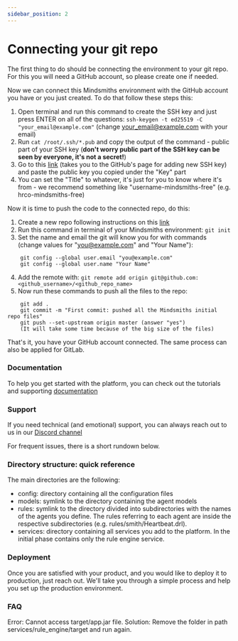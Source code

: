 ```yaml
---
sidebar_position: 2
---
```


# Connecting your git repo

The first thing to do should be connecting the environment to your git repo. For this you will need a GitHub account, so please create one if needed.  


Now we can connect this Mindsmiths environment with the GitHub account you have or you just created. To do that follow these steps this:
1. Open terminal and run this command to create the SSH key and just press ENTER on all of the questions: `ssh-keygen -t ed25519 -C "your_email@example.com"` (change your_email@example.com with your email)
2. Run `cat /root/.ssh/*.pub` and copy the output of the command - public part of your SSH key (**don't worry public part of the SSH key can be seen by everyone, it's not a secret!**)
3. Go to this [link](https://github.com/settings/ssh/new) (takes you to the GitHub's page for adding new SSH key) and paste the public key you copied under the "Key" part
4. You can set the "Title" to whatever, it's just for you to know where it's from - we recommend something like "username-mindsmiths-free" (e.g. hrco-mindsmiths-free)

Now it is time to push the code to the connected repo, do this:
1. Create a new repo following instructions on this [link](https://docs.github.com/en/repositories/creating-and-managing-repositories/creating-a-new-repository)
2. Run this command in terminal of your Mindsmiths environment: `git init`
3. Set the name and email the git will know you for with commands (change values for "you@example.com" and "Your Name"):
```commandline
    git config --global user.email "you@example.com"
    git config --global user.name "Your Name"
```
4. Add the remote with: `git remote add origin git@github.com:<github_username>/<github_repo_name>`
5. Now run these commands to push all the files to the repo:
```commandline
    git add .
    git commit -m "First commit: pushed all the Mindsmiths initial repo files"
    git push --set-upstream origin master (answer "yes")
    (It will take some time because of the big size of the files)
```
That's it, you have your GitHub account connected. The same process can also be applied for GitLab.

### Documentation
To help you get started with the platform, you can check out the tutorials and supporting [documentation](http://docs.sandbox.mindsmiths.io/docs/intro)

### Support
If you need technical (and emotional) support, you can always reach out to us in our [Discord channel](https://discord.gg/ajzVwheBhG)

For frequent issues, there is a short rundown below.

### Directory structure: quick reference
The main directories are the following:
- config: directory containing all the configuration files
- models: symlink to the directory containing the agent models
- rules: symlink to the directory divided into subdirectories with the names of the agents you define. The rules referring to each agent are inside the respective subdirectories (e.g. rules/smith/Heartbeat.drl).
- services: directory containing all services you add to the platform. In the initial phase contains only the rule engine service.

### Deployment
Once you are satisfied with your product, and you would like to deploy it to production, 
just reach out. We'll take you through a simple process and help you set up the production environment.

### FAQ
Error: Cannot access target/app.jar file.
Solution: Remove the folder in path services/rule_engine/target and run again.

